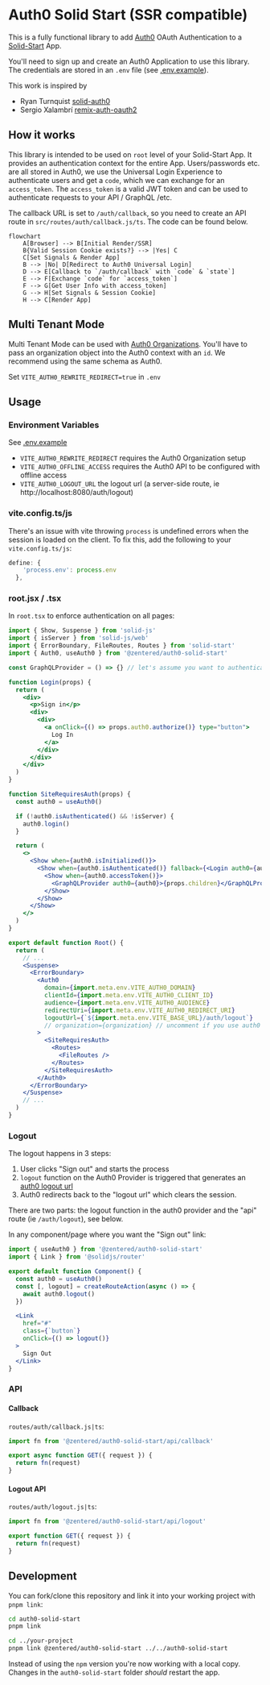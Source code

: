 # Auth0 Solid Start (SSR compatible)

This is a fully functional library to add [Auth0](https://auth0.com) OAuth
Authentication to a [Solid-Start](https://github.com/solidjs/solid-start) App.

You'll need to sign up and create an Auth0 Application to use this library. The
credentials are stored in an `.env` file (see [.env.example](./env.example)).

This work is inspired by

- Ryan Turnquist [solid-auth0](https://github.com/rturnq/solid-auth0)
- Sergio Xalambrí
  [remix-auth-oauth2](https://github.com/sergiodxa/remix-auth-oauth2)

## How it works

This library is intended to be used on `root` level of your Solid-Start App. It
provides an authentication context for the entire App. Users/passwords etc. are
all stored in Auth0, we use the Universal Login Experience to authenticate users
and get a `code`, which we can exchange for an `access_token`. The
`access_token` is a valid JWT token and can be used to authenticate requests to
your API / GraphQL /etc.

The callback URL is set to `/auth/callback`, so you need to create an API route
in `src/routes/auth/callback.js/ts`. The code can be found below.

```mermaid
flowchart
    A[Browser] --> B[Initial Render/SSR]
    B{Valid Session Cookie exists?} --> |Yes| C
    C[Set Signals & Render App]
    B --> |No| D[Redirect to Auth0 Universal Login]
    D --> E[Callback to `/auth/callback` with `code` & `state`]
    E --> F[Exchange `code` for `access_token`]
    F --> G[Get User Info with access_token]
    G --> H[Set Signals & Session Cookie]
    H --> C[Render App]

```

## Multi Tenant Mode

Multi Tenant Mode can be used with
[Auth0 Organizations](https://auth0.com/docs/manage-users/organizations). You'll
have to pass an organization object into the Auth0 context with an `id`. We
recommend using the same schema as Auth0.

Set `VITE_AUTH0_REWRITE_REDIRECT=true` in `.env`

## Usage

### Environment Variables

See [.env.example](./env.example)

- `VITE_AUTH0_REWRITE_REDIRECT` requires the Auth0 Organization setup
- `VITE_AUTH0_OFFLINE_ACCESS` requires the Auth0 API to be configured with
  offline access
- `VITE_AUTH0_LOGOUT_URL` the logout url (a server-side route, ie
  http://localhost:8080/auth/logout)

### vite.config.ts/js

There's an issue with vite throwing `process` is undefined errors when the
session is loaded on the client. To fix this, add the following to your
`vite.config.ts/js`:

```js
define: {
    'process.env': process.env
  },
```

### root.jsx / .tsx

In `root.tsx` to enforce authentication on all pages:

```jsx
import { Show, Suspense } from 'solid-js'
import { isServer } from 'solid-js/web'
import { ErrorBoundary, FileRoutes, Routes } from 'solid-start'
import { Auth0, useAuth0 } from '@zentered/auth0-solid-start'

const GraphQLProvider = () => {} // let's assume you want to authenticate graphql requests with your JWT

function Login(props) {
  return (
    <div>
      <p>Sign in</p>
      <div>
        <div>
          <a onClick={() => props.auth0.authorize()} type="button">
            Log In
          </a>
        </div>
      </div>
    </div>
  )
}

function SiteRequiresAuth(props) {
  const auth0 = useAuth0()

  if (!auth0.isAuthenticated() && !isServer) {
    auth0.login()
  }

  return (
    <>
      <Show when={auth0.isInitialized()}>
        <Show when={auth0.isAuthenticated()} fallback={<Login auth0={auth0} />}>
          <Show when={auth0.accessToken()}>
            <GraphQLProvider auth0={auth0}>{props.children}</GraphQLProvider>
          </Show>
        </Show>
      </Show>
    </>
  )
}

export default function Root() {
  return (
    // ...
    <Suspense>
      <ErrorBoundary>
        <Auth0
          domain={import.meta.env.VITE_AUTH0_DOMAIN}
          clientId={import.meta.env.VITE_AUTH0_CLIENT_ID}
          audience={import.meta.env.VITE_AUTH0_AUDIENCE}
          redirectUri={import.meta.env.VITE_AUTH0_REDIRECT_URI}
          logoutUrl={`${import.meta.env.VITE_BASE_URL}/auth/logout`}
          // organization={organization} // uncomment if you use auth0 organizations
        >
          <SiteRequiresAuth>
            <Routes>
              <FileRoutes />
            </Routes>
          </SiteRequiresAuth>
        </Auth0>
      </ErrorBoundary>
    </Suspense>
    // ...
  )
}
```

### Logout

The logout happens in 3 steps:

1. User clicks "Sign out" and starts the process
2. `logout` function on the Auth0 Provider is triggered that generates an
   [auth0 logout url](https://auth0.com/docs/authenticate/login/logout/log-users-out-of-applications)
3. Auth0 redirects back to the "logout url" which clears the session.

There are two parts: the logout function in the auth0 provider and the "api"
route (ie `/auth/logout`), see below.

In any component/page where you want the "Sign out" link:

```jsx
import { useAuth0 } from '@zentered/auth0-solid-start'
import { Link } from '@solidjs/router'

export default function Component() {
  const auth0 = useAuth0()
  const [, logout] = createRouteAction(async () => {
    await auth0.logout()
  })

  <Link
    href="#"
    class={`button`}
    onClick={() => logout()}
  >
    Sign Out
  </Link>
}

```

### API

#### Callback

`routes/auth/callback.js|ts`:

```js
import fn from '@zentered/auth0-solid-start/api/callback'

export async function GET({ request }) {
  return fn(request)
}
```

#### Logout API

`routes/auth/logout.js|ts`:

```js
import fn from '@zentered/auth0-solid-start/api/logout'

export function GET({ request }) {
  return fn(request)
}
```

## Development

You can fork/clone this repository and link it into your working project with
`pnpm link`:

```bash
cd auth0-solid-start
pnpm link

cd ../your-project
pnpm link @zentered/auth0-solid-start ../../auth0-solid-start
```

Instead of using the `npm` version you're now working with a local copy. Changes
in the `auth0-solid-start` folder _should_ restart the app.
